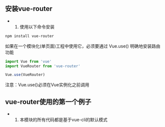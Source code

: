 <!--
 * @Description: vue-router
 * @Author: Mr.yang
 * @Date: 2020-07-21 15:18:11
 * @LastEditTime: 2020-07-21 16:47:50
--> 
安装vue-router
----
* 1. 使用以下命令安装  
```sh
npm install vue-router
```
如果在一个模块化(单页面)工程中使用它，必须要通过 Vue.use() 明确地安装路由功能
```javascript
import Vue from 'vue'
import VueRouter from 'vue-router'

Vue.use(VueRouter)  
```
注意：Vue.use()必须在Vue实例化之前调用   

vue-router使用的第一个例子
---
* 1. 本模块的所有代码都是基于vue-cli的默认模式

